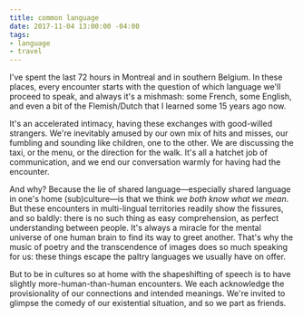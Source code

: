 ```yaml
---
title: common language
date: 2017-11-04 13:00:00 -04:00
tags:
- language
- travel
---
```


I've spent the last 72 hours in Montreal and in southern Belgium. In these places, every encounter starts with the question of which language we'll proceed to speak, and always it's a mishmash: some French, some English, and even a bit of the Flemish/Dutch that I learned some 15 years ago now.

It's an accelerated intimacy, having these exchanges with good-willed strangers. We're inevitably amused by our own mix of hits and misses, our fumbling and sounding like children, one to the other. We are discussing the taxi, or the menu, or the direction for the walk. It's all a hatchet job of communication, and we end our conversation warmly for having had the encounter.

And why? Because the lie of shared language—especially shared language in one's home (sub)culture—is that we think *we both know what we mean*. But these encounters in multi-lingual territories readily show the fissures, and so baldly: there is no such thing as easy comprehension, as perfect understanding between people. It's always a miracle for the mental universe of one human brain to find its way to greet another. That's why the music of poetry and the transcendence of images does so much speaking for us: these things escape the paltry languages we usually have on offer. 

But to be in cultures so at home with the shapeshifting of speech is to have slightly more-human-than-human encounters. We each acknowledge the provisionality of our connections and intended meanings. We're invited to glimpse the comedy of our existential situation, and so we part as friends.